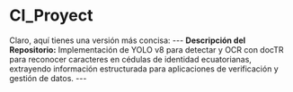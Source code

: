 # CI_Proyect
Claro, aquí tienes una versión más concisa:  ---  **Descripción del Repositorio:**  Implementación de YOLO v8 para detectar y OCR con docTR para reconocer caracteres en cédulas de identidad ecuatorianas, extrayendo información estructurada para aplicaciones de verificación y gestión de datos.  ---
